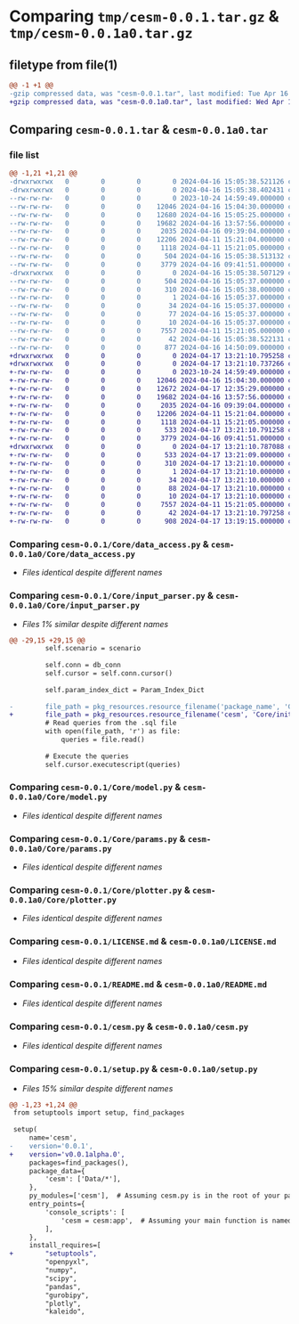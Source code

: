 # Comparing `tmp/cesm-0.0.1.tar.gz` & `tmp/cesm-0.0.1a0.tar.gz`

## filetype from file(1)

```diff
@@ -1 +1 @@
-gzip compressed data, was "cesm-0.0.1.tar", last modified: Tue Apr 16 15:05:38 2024, max compression
+gzip compressed data, was "cesm-0.0.1a0.tar", last modified: Wed Apr 17 13:21:10 2024, max compression
```

## Comparing `cesm-0.0.1.tar` & `cesm-0.0.1a0.tar`

### file list

```diff
@@ -1,21 +1,21 @@
-drwxrwxrwx   0        0        0        0 2024-04-16 15:05:38.521126 cesm-0.0.1/
-drwxrwxrwx   0        0        0        0 2024-04-16 15:05:38.402431 cesm-0.0.1/Core/
--rw-rw-rw-   0        0        0        0 2023-10-24 14:59:49.000000 cesm-0.0.1/Core/__init__.py
--rw-rw-rw-   0        0        0    12046 2024-04-16 15:04:30.000000 cesm-0.0.1/Core/data_access.py
--rw-rw-rw-   0        0        0    12680 2024-04-16 15:05:25.000000 cesm-0.0.1/Core/input_parser.py
--rw-rw-rw-   0        0        0    19682 2024-04-16 13:57:56.000000 cesm-0.0.1/Core/model.py
--rw-rw-rw-   0        0        0     2035 2024-04-16 09:39:04.000000 cesm-0.0.1/Core/params.py
--rw-rw-rw-   0        0        0    12206 2024-04-11 15:21:04.000000 cesm-0.0.1/Core/plotter.py
--rw-rw-rw-   0        0        0     1118 2024-04-11 15:21:05.000000 cesm-0.0.1/LICENSE.md
--rw-rw-rw-   0        0        0      504 2024-04-16 15:05:38.513132 cesm-0.0.1/PKG-INFO
--rw-rw-rw-   0        0        0     3779 2024-04-16 09:41:51.000000 cesm-0.0.1/README.md
-drwxrwxrwx   0        0        0        0 2024-04-16 15:05:38.507129 cesm-0.0.1/cesm.egg-info/
--rw-rw-rw-   0        0        0      504 2024-04-16 15:05:37.000000 cesm-0.0.1/cesm.egg-info/PKG-INFO
--rw-rw-rw-   0        0        0      310 2024-04-16 15:05:38.000000 cesm-0.0.1/cesm.egg-info/SOURCES.txt
--rw-rw-rw-   0        0        0        1 2024-04-16 15:05:37.000000 cesm-0.0.1/cesm.egg-info/dependency_links.txt
--rw-rw-rw-   0        0        0       34 2024-04-16 15:05:37.000000 cesm-0.0.1/cesm.egg-info/entry_points.txt
--rw-rw-rw-   0        0        0       77 2024-04-16 15:05:37.000000 cesm-0.0.1/cesm.egg-info/requires.txt
--rw-rw-rw-   0        0        0       10 2024-04-16 15:05:37.000000 cesm-0.0.1/cesm.egg-info/top_level.txt
--rw-rw-rw-   0        0        0     7557 2024-04-11 15:21:05.000000 cesm-0.0.1/cesm.py
--rw-rw-rw-   0        0        0       42 2024-04-16 15:05:38.522131 cesm-0.0.1/setup.cfg
--rw-rw-rw-   0        0        0      877 2024-04-16 14:50:09.000000 cesm-0.0.1/setup.py
+drwxrwxrwx   0        0        0        0 2024-04-17 13:21:10.795258 cesm-0.0.1a0/
+drwxrwxrwx   0        0        0        0 2024-04-17 13:21:10.737266 cesm-0.0.1a0/Core/
+-rw-rw-rw-   0        0        0        0 2023-10-24 14:59:49.000000 cesm-0.0.1a0/Core/__init__.py
+-rw-rw-rw-   0        0        0    12046 2024-04-16 15:04:30.000000 cesm-0.0.1a0/Core/data_access.py
+-rw-rw-rw-   0        0        0    12672 2024-04-17 12:35:29.000000 cesm-0.0.1a0/Core/input_parser.py
+-rw-rw-rw-   0        0        0    19682 2024-04-16 13:57:56.000000 cesm-0.0.1a0/Core/model.py
+-rw-rw-rw-   0        0        0     2035 2024-04-16 09:39:04.000000 cesm-0.0.1a0/Core/params.py
+-rw-rw-rw-   0        0        0    12206 2024-04-11 15:21:04.000000 cesm-0.0.1a0/Core/plotter.py
+-rw-rw-rw-   0        0        0     1118 2024-04-11 15:21:05.000000 cesm-0.0.1a0/LICENSE.md
+-rw-rw-rw-   0        0        0      533 2024-04-17 13:21:10.791258 cesm-0.0.1a0/PKG-INFO
+-rw-rw-rw-   0        0        0     3779 2024-04-16 09:41:51.000000 cesm-0.0.1a0/README.md
+drwxrwxrwx   0        0        0        0 2024-04-17 13:21:10.787088 cesm-0.0.1a0/cesm.egg-info/
+-rw-rw-rw-   0        0        0      533 2024-04-17 13:21:09.000000 cesm-0.0.1a0/cesm.egg-info/PKG-INFO
+-rw-rw-rw-   0        0        0      310 2024-04-17 13:21:10.000000 cesm-0.0.1a0/cesm.egg-info/SOURCES.txt
+-rw-rw-rw-   0        0        0        1 2024-04-17 13:21:10.000000 cesm-0.0.1a0/cesm.egg-info/dependency_links.txt
+-rw-rw-rw-   0        0        0       34 2024-04-17 13:21:10.000000 cesm-0.0.1a0/cesm.egg-info/entry_points.txt
+-rw-rw-rw-   0        0        0       88 2024-04-17 13:21:10.000000 cesm-0.0.1a0/cesm.egg-info/requires.txt
+-rw-rw-rw-   0        0        0       10 2024-04-17 13:21:10.000000 cesm-0.0.1a0/cesm.egg-info/top_level.txt
+-rw-rw-rw-   0        0        0     7557 2024-04-11 15:21:05.000000 cesm-0.0.1a0/cesm.py
+-rw-rw-rw-   0        0        0       42 2024-04-17 13:21:10.797258 cesm-0.0.1a0/setup.cfg
+-rw-rw-rw-   0        0        0      908 2024-04-17 13:19:15.000000 cesm-0.0.1a0/setup.py
```

### Comparing `cesm-0.0.1/Core/data_access.py` & `cesm-0.0.1a0/Core/data_access.py`

 * *Files identical despite different names*

### Comparing `cesm-0.0.1/Core/input_parser.py` & `cesm-0.0.1a0/Core/input_parser.py`

 * *Files 1% similar despite different names*

```diff
@@ -29,15 +29,15 @@
         self.scenario = scenario
 
         self.conn = db_conn
         self.cursor = self.conn.cursor()
 
         self.param_index_dict = Param_Index_Dict
 
-        file_path = pkg_resources.resource_filename('package_name', 'Core/init_queries.sql')
+        file_path = pkg_resources.resource_filename('cesm', 'Core/init_queries.sql')
         # Read queries from the .sql file
         with open(file_path, 'r') as file:
             queries = file.read()
 
         # Execute the queries
         self.cursor.executescript(queries)
```

### Comparing `cesm-0.0.1/Core/model.py` & `cesm-0.0.1a0/Core/model.py`

 * *Files identical despite different names*

### Comparing `cesm-0.0.1/Core/params.py` & `cesm-0.0.1a0/Core/params.py`

 * *Files identical despite different names*

### Comparing `cesm-0.0.1/Core/plotter.py` & `cesm-0.0.1a0/Core/plotter.py`

 * *Files identical despite different names*

### Comparing `cesm-0.0.1/LICENSE.md` & `cesm-0.0.1a0/LICENSE.md`

 * *Files identical despite different names*

### Comparing `cesm-0.0.1/README.md` & `cesm-0.0.1a0/README.md`

 * *Files identical despite different names*

### Comparing `cesm-0.0.1/cesm.py` & `cesm-0.0.1a0/cesm.py`

 * *Files identical despite different names*

### Comparing `cesm-0.0.1/setup.py` & `cesm-0.0.1a0/setup.py`

 * *Files 15% similar despite different names*

```diff
@@ -1,23 +1,24 @@
 from setuptools import setup, find_packages
 
 setup(
     name='cesm',
-    version='0.0.1',
+    version='v0.0.1alpha.0',
     packages=find_packages(),
     package_data={
         'cesm': ['Data/*'],
     },
     py_modules=['cesm'],  # Assuming cesm.py is in the root of your package directory
     entry_points={
         'console_scripts': [
             'cesm = cesm:app',  # Assuming your main function is named main
         ],
     },
     install_requires=[
+        "setuptools",
         "openpyxl",
         "numpy",
         "scipy",
         "pandas",
         "gurobipy",
         "plotly",
         "kaleido",
```

